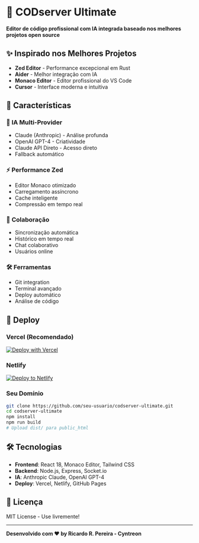 # 🚀 CODserver Ultimate

**Editor de código profissional com IA integrada baseado nos melhores projetos open source**

## ✨ Inspirado nos Melhores Projetos

- **Zed Editor** - Performance excepcional em Rust
- **Aider** - Melhor integração com IA
- **Monaco Editor** - Editor profissional do VS Code
- **Cursor** - Interface moderna e intuitiva

## 🌟 Características

### 🧠 **IA Multi-Provider**
- Claude (Anthropic) - Análise profunda
- OpenAI GPT-4 - Criatividade
- Claude API Direto - Acesso direto
- Fallback automático

### ⚡ **Performance Zed**
- Editor Monaco otimizado
- Carregamento assíncrono
- Cache inteligente
- Compressão em tempo real

### 🔄 **Colaboração**
- Sincronização automática
- Histórico em tempo real
- Chat colaborativo
- Usuários online

### 🛠️ **Ferramentas**
- Git integration
- Terminal avançado
- Deploy automático
- Análise de código

## 🚀 Deploy

### Vercel (Recomendado)
[![Deploy with Vercel](https://vercel.com/button)](https://vercel.com/new/clone?repository-url=https://github.com/seu-usuario/codserver-ultimate)

### Netlify
[![Deploy to Netlify](https://www.netlify.com/img/deploy/button.svg)](https://app.netlify.com/start/deploy?repository=https://github.com/seu-usuario/codserver-ultimate)

### Seu Domínio
```bash
git clone https://github.com/seu-usuario/codserver-ultimate.git
cd codserver-ultimate
npm install
npm run build
# Upload dist/ para public_html
```

## 🛠️ Tecnologias

- **Frontend**: React 18, Monaco Editor, Tailwind CSS
- **Backend**: Node.js, Express, Socket.io
- **IA**: Anthropic Claude, OpenAI GPT-4
- **Deploy**: Vercel, Netlify, GitHub Pages

## 📝 Licença

MIT License - Use livremente!

---

**Desenvolvido com ❤️ by Ricardo R. Pereira - Cyntreon**
